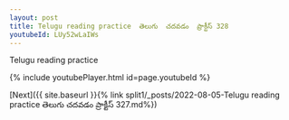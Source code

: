 ```yaml
---
layout: post
title: Telugu reading practice  తెలుగు  చదవడం  ప్రాక్టీస్ 328
youtubeId: LUy52wLaIWs
---
```

 
 
Telugu reading practice
 
 
 
 
 


{% include youtubePlayer.html id=page.youtubeId %}
 
[Next]({{ site.baseurl }}{% link  split1/_posts/2022-08-05-Telugu reading practice  తెలుగు  చదవడం  ప్రాక్టీస్ 327.md%})
 
